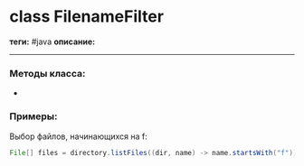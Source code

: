 # class FilenameFilter
**теги:** #java
**описание:** 

---
### Методы класса:
- 

### Примеры:
Выбор файлов, начинающихся на f:
```java
File[] files = directory.listFiles((dir, name) -> name.startsWith("f"));
```